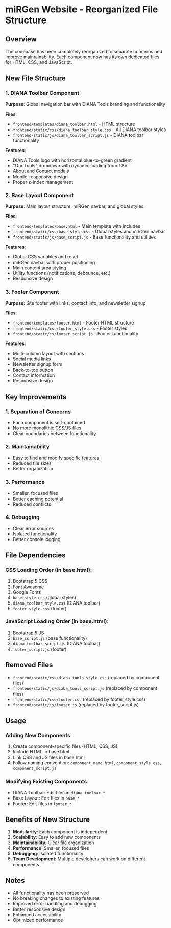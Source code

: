 # miRGen Website - Reorganized File Structure

## Overview
The codebase has been completely reorganized to separate concerns and improve maintainability. Each component now has its own dedicated files for HTML, CSS, and JavaScript.

## New File Structure

### 1. DIANA Toolbar Component
**Purpose**: Global navigation bar with DIANA Tools branding and functionality

**Files**:
- `frontend/templates/diana_toolbar.html` - HTML structure
- `frontend/static/css/diana_toolbar_style.css` - All DIANA toolbar styles
- `frontend/static/js/diana_toolbar_script.js` - DIANA toolbar functionality

**Features**:
- DIANA Tools logo with horizontal blue-to-green gradient
- "Our Tools" dropdown with dynamic loading from TSV
- About and Contact modals
- Mobile-responsive design
- Proper z-index management

### 2. Base Layout Component
**Purpose**: Main layout structure, miRGen navbar, and global styles

**Files**:
- `frontend/templates/base.html` - Main template with includes
- `frontend/static/css/base_style.css` - Global styles and miRGen navbar
- `frontend/static/js/base_script.js` - Base functionality and utilities

**Features**:
- Global CSS variables and reset
- miRGen navbar with proper positioning
- Main content area styling
- Utility functions (notifications, debounce, etc.)
- Responsive design

### 3. Footer Component
**Purpose**: Site footer with links, contact info, and newsletter signup

**Files**:
- `frontend/templates/footer.html` - Footer HTML structure
- `frontend/static/css/footer_style.css` - Footer styles
- `frontend/static/js/footer_script.js` - Footer functionality

**Features**:
- Multi-column layout with sections
- Social media links
- Newsletter signup form
- Back-to-top button
- Contact information
- Responsive design

## Key Improvements

### 1. Separation of Concerns
- Each component is self-contained
- No more monolithic CSS/JS files
- Clear boundaries between functionality

### 2. Maintainability
- Easy to find and modify specific features
- Reduced file sizes
- Better organization

### 3. Performance
- Smaller, focused files
- Better caching potential
- Reduced conflicts

### 4. Debugging
- Clear error sources
- Isolated functionality
- Better console logging

## File Dependencies

### CSS Loading Order (in base.html):
1. Bootstrap 5 CSS
2. Font Awesome
3. Google Fonts
4. `base_style.css` (global styles)
5. `diana_toolbar_style.css` (DIANA toolbar)
6. `footer_style.css` (footer)

### JavaScript Loading Order (in base.html):
1. Bootstrap 5 JS
2. `base_script.js` (base functionality)
3. `diana_toolbar_script.js` (DIANA toolbar)
4. `footer_script.js` (footer)

## Removed Files
- `frontend/static/css/diaba_tools_style.css` (replaced by component files)
- `frontend/static/js/diaba_tools_script.js` (replaced by component files)
- `frontend/static/css/footer.css` (replaced by footer_style.css)
- `frontend/static/js/footer.js` (replaced by footer_script.js)

## Usage

### Adding New Components
1. Create component-specific files (HTML, CSS, JS)
2. Include HTML in base.html
3. Link CSS and JS files in base.html
4. Follow naming convention: `component_name.html`, `component_style.css`, `component_script.js`

### Modifying Existing Components
- DIANA Toolbar: Edit files in `diana_toolbar_*`
- Base Layout: Edit files in `base_*`
- Footer: Edit files in `footer_*`

## Benefits of New Structure

1. **Modularity**: Each component is independent
2. **Scalability**: Easy to add new components
3. **Maintainability**: Clear file organization
4. **Performance**: Smaller, focused files
5. **Debugging**: Isolated functionality
6. **Team Development**: Multiple developers can work on different components

## Notes

- All functionality has been preserved
- No breaking changes to existing features
- Improved error handling and debugging
- Better responsive design
- Enhanced accessibility
- Optimized performance 